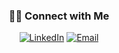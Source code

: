 <h3 align="center"> 🤝🏻 Connect with Me </h3>

<p align="center">
<a href="https://www.linkedin.com/in/grzegorz-cymborski/"><img alt="LinkedIn" src="https://img.shields.io/badge/LinkedIn-Grzegorz%20Cymborski%20-blue?style=flat-square&logo=linkedin"></a>
<a href="mailto:cymborski@gmail.com"><img alt="Email" src="https://img.shields.io/badge/Email-cymborski@gmail.com-blue?style=flat-square&logo=gmail"></a>
</p>


